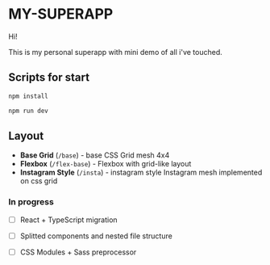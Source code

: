 # MY-SUPERAPP

Hi!

This is my personal superapp with mini demo of all i've touched.

## Scripts for start

```bash
npm install

npm run dev
```

## Layout

- **Base Grid** (`/base`) - base CSS Grid mesh 4x4
- **Flexbox** (`/flex-base`) - Flexbox with grid-like layout
- **Instagram Style** (`/insta`) - instagram style Instagram mesh implemented on css grid

### In progress

- [ ] React + TypeScript migration
- [ ] Splitted components and nested file structure
- [ ] CSS Modules + Sass preprocessor


